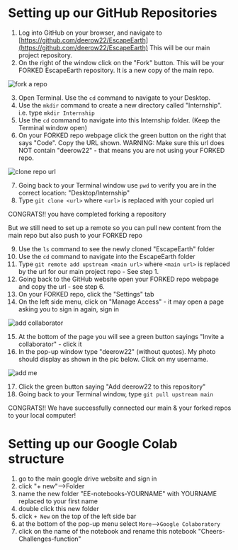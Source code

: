 # Setting up our GitHub Repositories


1. Log into GitHub on your browser, and navigate to [https://github.com/deerow22/EscapeEarth](https://github.com/deerow22/EscapeEarth) This will be our main project repository.
2. On the right of the window click on the "Fork" button. This will be your FORKED EscapeEarth repository. It is a new copy of the main repo.

![fork a repo](https://github.com/deerow22/EscapeEarth/blob/main/photos/fork_repo.png)

3. Open Terminal. Use the `cd` command to navigate to your Desktop.
4. Use the `mkdir` command to create a new directory called "Internship". i.e. type `mkdir Internship`
5. Use the `cd` command to navigate into this Internship folder. (Keep the Terminal window open)
6. On your FORKED repo webpage click the green button on the right that says "Code". Copy the URL shown. WARNING: Make sure this url does NOT contain "deerow22" - that means you are not using your FORKED repo.

![clone repo url](https://github.com/deerow22/EscapeEarth/blob/main/photos/clone_url.png)

7. Going back to your Terminal window use `pwd` to verify you are in the correct location: "Desktop/Internship"
8. Type `git clone <url>` where `<url>` is replaced with your copied url



CONGRATS!!  you have completed forking a repository

But we still need to set up a remote so you can pull new content from the main repo but also push to your FORKED repo



9. Use the `ls` command to see the newly cloned "EscapeEarth" folder
10. Use the `cd` command to navigate into the EscapeEarth folder
11. Type `git remote add upstream <main url>` where `<main url>` is replaced by the url for our main project repo - See step 1.
12. Going back to the GitHub website open your FORKED repo webpage and copy the url - see step 6.
13. On your FORKED repo, click the "Settings" tab
14. On the left side menu, click on "Manage Access" - it may open a page asking you to sign in again, sign in

![add collaborator](https://github.com/deerow22/EscapeEarth/blob/main/photos/add_collaborator.png)

15. At the bottom of the page you will see a green button sayings "Invite a collaborator" - click it
16. In the pop-up window type "deerow22" (without quotes). My photo should display as shown in the pic below. Click on my username.

![add me](https://github.com/deerow22/EscapeEarth/blob/main/photos/add_me.png)

17. Click the green button saying "Add deerow22 to this repository"
18. Going back to your Terminal window, type `git pull upstream main`


CONGRATS!! We have successfully connected our main & your forked repos to your local computer!



# Setting up our Google Colab structure


1. go to the main google drive website and sign in
2. click "+ new"-->Folder
3. name the new folder "EE-notebooks-YOURNAME" with YOURNAME replaced to your first name
4. double click this new folder
5. click `+ New` on the top of the left side bar
4. at the bottom of the pop-up menu select `More`-->`Google Colaboratory`
5. click on the name of the notebook and rename this notebook "Cheers-Challenges-function"

